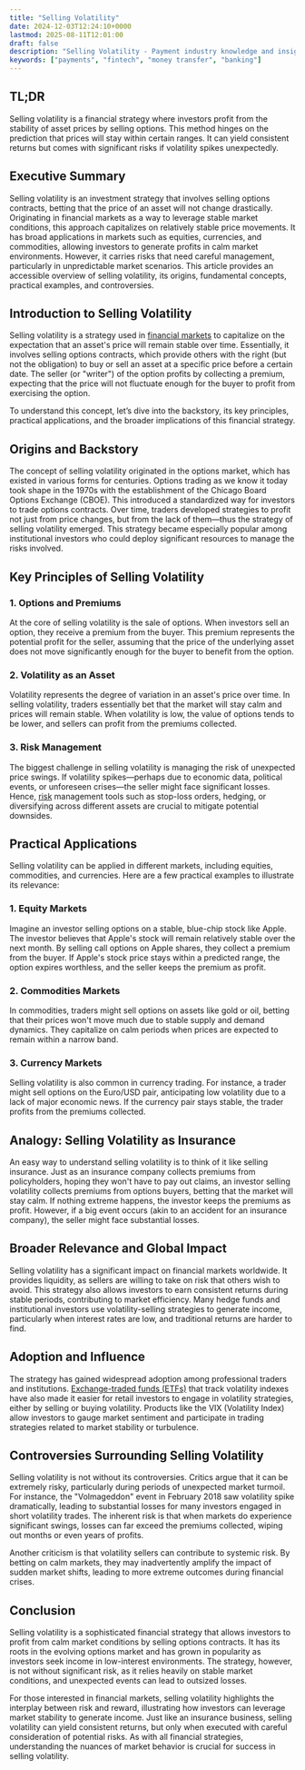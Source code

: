 ```yaml
---
title: "Selling Volatility"
date: 2024-12-03T12:24:10+0000
lastmod: 2025-08-11T12:01:00
draft: false
description: "Selling Volatility - Payment industry knowledge and insights"
keywords: ["payments", "fintech", "money transfer", "banking"]
---
```


## TL;DR

Selling volatility is a financial strategy where investors profit from the stability of asset prices by selling options. This method hinges on the prediction that prices will stay within certain ranges. It can yield consistent returns but comes with significant risks if volatility spikes unexpectedly.

## Executive Summary

Selling volatility is an investment strategy that involves selling options contracts, betting that the price of an asset will not change drastically. Originating in financial markets as a way to leverage stable market conditions, this approach capitalizes on relatively stable price movements. It has broad applications in markets such as equities, currencies, and commodities, allowing investors to generate profits in calm market environments. However, it carries risks that need careful management, particularly in unpredictable market scenarios. This article provides an accessible overview of selling volatility, its origins, fundamental concepts, practical examples, and controversies.

## Introduction to Selling Volatility

Selling volatility is a strategy used in [financial markets](https://faisalkhanllc.xyz/resources/payments-wiki/f/financial-markets/) to capitalize on the expectation that an asset's price will remain stable over time. Essentially, it involves selling options contracts, which provide others with the right (but not the obligation) to buy or sell an asset at a specific price before a certain date. The seller (or "writer") of the option profits by collecting a premium, expecting that the price will not fluctuate enough for the buyer to profit from exercising the option.

To understand this concept, let’s dive into the backstory, its key principles, practical applications, and the broader implications of this financial strategy.

## Origins and Backstory

The concept of selling volatility originated in the options market, which has existed in various forms for centuries. Options trading as we know it today took shape in the 1970s with the establishment of the Chicago Board Options Exchange (CBOE). This introduced a standardized way for investors to trade options contracts. Over time, traders developed strategies to profit not just from price changes, but from the lack of them—thus the strategy of selling volatility emerged. This strategy became especially popular among institutional investors who could deploy significant resources to manage the risks involved.

## Key Principles of Selling Volatility

### 1. Options and Premiums

At the core of selling volatility is the sale of options. When investors sell an option, they receive a premium from the buyer. This premium represents the potential profit for the seller, assuming that the price of the underlying asset does not move significantly enough for the buyer to benefit from the option.

### 2. Volatility as an Asset

Volatility represents the degree of variation in an asset's price over time. In selling volatility, traders essentially bet that the market will stay calm and prices will remain stable. When volatility is low, the value of options tends to be lower, and sellers can profit from the premiums collected.

### 3. Risk Management

The biggest challenge in selling volatility is managing the risk of unexpected price swings. If volatility spikes—perhaps due to economic data, political events, or unforeseen crises—the seller might face significant losses. Hence, [risk](https://faisalkhanllc.xyz/resources/payments-wiki/r/risk-tolerance/) management tools such as stop-loss orders, hedging, or diversifying across different assets are crucial to mitigate potential downsides.

## Practical Applications

Selling volatility can be applied in different markets, including equities, commodities, and currencies. Here are a few practical examples to illustrate its relevance:

### 1. Equity Markets

Imagine an investor selling options on a stable, blue-chip stock like Apple. The investor believes that Apple's stock will remain relatively stable over the next month. By selling call options on Apple shares, they collect a premium from the buyer. If Apple's stock price stays within a predicted range, the option expires worthless, and the seller keeps the premium as profit.

### 2. Commodities Markets

In commodities, traders might sell options on assets like gold or oil, betting that their prices won't move much due to stable supply and demand dynamics. They capitalize on calm periods when prices are expected to remain within a narrow band.

### 3. Currency Markets

Selling volatility is also common in currency trading. For instance, a trader might sell options on the Euro/USD pair, anticipating low volatility due to a lack of major economic news. If the currency pair stays stable, the trader profits from the premiums collected.

## Analogy: Selling Volatility as Insurance

An easy way to understand selling volatility is to think of it like selling insurance. Just as an insurance company collects premiums from policyholders, hoping they won't have to pay out claims, an investor selling volatility collects premiums from options buyers, betting that the market will stay calm. If nothing extreme happens, the investor keeps the premiums as profit. However, if a big event occurs (akin to an accident for an insurance company), the seller might face substantial losses.

## Broader Relevance and Global Impact

Selling volatility has a significant impact on financial markets worldwide. It provides liquidity, as sellers are willing to take on risk that others wish to avoid. This strategy also allows investors to earn consistent returns during stable periods, contributing to market efficiency. Many hedge funds and institutional investors use volatility-selling strategies to generate income, particularly when interest rates are low, and traditional returns are harder to find.

## Adoption and Influence

The strategy has gained widespread adoption among professional traders and institutions. [Exchange-traded funds (ETFs)](https://faisalkhanllc.xyz/resources/payments-wiki/e/exchange-traded-funds-etf/) that track volatility indexes have also made it easier for retail investors to engage in volatility strategies, either by selling or buying volatility. Products like the VIX (Volatility Index) allow investors to gauge market sentiment and participate in trading strategies related to market stability or turbulence.

## Controversies Surrounding Selling Volatility

Selling volatility is not without its controversies. Critics argue that it can be extremely risky, particularly during periods of unexpected market turmoil. For instance, the "Volmageddon" event in February 2018 saw volatility spike dramatically, leading to substantial losses for many investors engaged in short volatility trades. The inherent risk is that when markets do experience significant swings, losses can far exceed the premiums collected, wiping out months or even years of profits.

Another criticism is that volatility sellers can contribute to systemic risk. By betting on calm markets, they may inadvertently amplify the impact of sudden market shifts, leading to more extreme outcomes during financial crises.

## Conclusion

Selling volatility is a sophisticated financial strategy that allows investors to profit from calm market conditions by selling options contracts. It has its roots in the evolving options market and has grown in popularity as investors seek income in low-interest environments. The strategy, however, is not without significant risk, as it relies heavily on stable market conditions, and unexpected events can lead to outsized losses.

For those interested in financial markets, selling volatility highlights the interplay between risk and reward, illustrating how investors can leverage market stability to generate income. Just like an insurance business, selling volatility can yield consistent returns, but only when executed with careful consideration of potential risks. As with all financial strategies, understanding the nuances of market behavior is crucial for success in selling volatility.